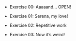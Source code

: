 - Exercise 00: Aaaaand... OPEN!

- Exercise 01: Serena, my love!

- Exercise 02: Repetitive work

- Exercise 03: Now it’s weird!
